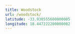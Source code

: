 ```yaml
---
title: Woodstock
url: /woodstock/
latitude: -33.930555600000005
longitude: 18.447222200000002
---
```

